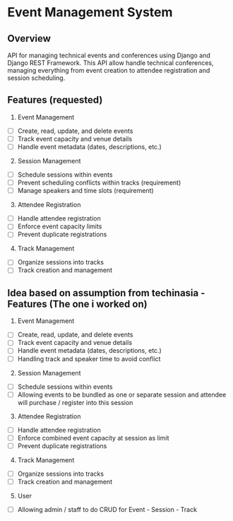 # Event Management System

## Overview
API for managing technical events and conferences using Django and Django REST Framework. This API
allow handle technical conferences, managing everything from event creation to attendee
registration and session scheduling.

## Features (requested)
1. Event Management
- [ ] Create, read, update, and delete events
- [ ] Track event capacity and venue details
- [ ] Handle event metadata (dates, descriptions, etc.)
2. Session Management
- [ ] Schedule sessions within events
- [ ] Prevent scheduling conflicts within tracks (requirement) 
- [ ] Manage speakers and time slots (requirement)
3. Attendee Registration
- [ ] Handle attendee registration
- [ ] Enforce event capacity limits
- [ ] Prevent duplicate registrations
4. Track Management
- [ ] Organize sessions into tracks
- [ ] Track creation and management

## Idea based on assumption from techinasia - Features (The one i worked on)
1. Event Management
- [ ] Create, read, update, and delete events
- [ ] Track event capacity and venue details
- [ ] Handle event metadata (dates, descriptions, etc.)
- [ ] Handling track and speaker time to avoid conflict
2. Session Management
- [ ] Schedule sessions within events
- [ ] Allowing events to be bundled as one or separate session and attendee will purchase / register into this session 
3. Attendee Registration
- [ ] Handle attendee registration
- [ ] Enforce combined event capacity at session as limit 
- [ ] Prevent duplicate registrations
4. Track Management
- [ ] Organize sessions into tracks
- [ ] Track creation and management
5. User 
- [ ] Allowing admin / staff to do CRUD for Event - Session - Track